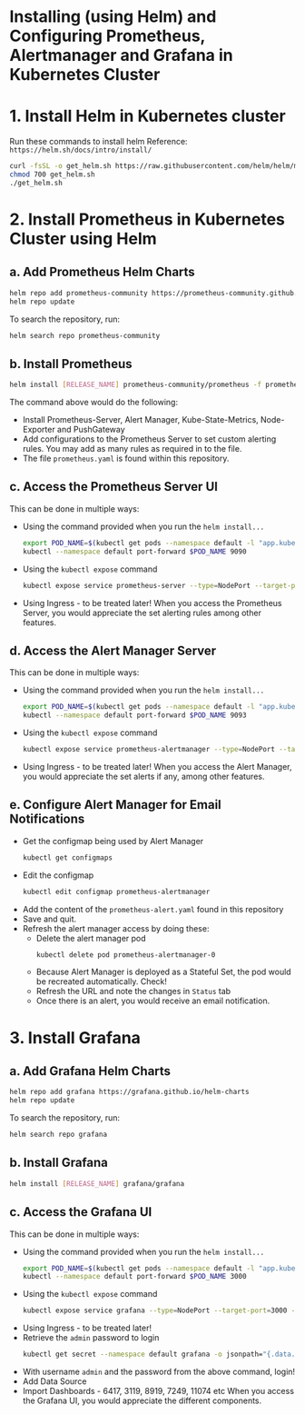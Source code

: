 # Installing (using Helm) and Configuring Prometheus, Alertmanager and Grafana in Kubernetes Cluster

# 1. Install Helm in Kubernetes cluster

Run these commands to install helm
Reference: `https://helm.sh/docs/intro/install/`
```bash
curl -fsSL -o get_helm.sh https://raw.githubusercontent.com/helm/helm/main/scripts/get-helm-3
chmod 700 get_helm.sh
./get_helm.sh
```

# 2. Install Prometheus in Kubernetes Cluster using Helm

## a. Add Prometheus Helm Charts
```bash
helm repo add prometheus-community https://prometheus-community.github.io/helm-charts
helm repo update
```
To search the repository, run:
```bash
helm search repo prometheus-community
```
## b. Install Prometheus
```bash
helm install [RELEASE_NAME] prometheus-community/prometheus -f prometheus.yaml
```
The command above would do the following:
  * Install Prometheus-Server, Alert Manager, Kube-State-Metrics, Node-Exporter and PushGateway
  * Add configurations to the Prometheus Server to set custom alerting rules. You may add as many rules as required in to the file.
  * The file `prometheus.yaml` is found within this repository.

## c. Access the Prometheus Server UI
This can be done in multiple ways:
  * Using the command provided when you run the `helm install...`
    ```bash
    export POD_NAME=$(kubectl get pods --namespace default -l "app.kubernetes.io/name=prometheus,app.kubernetes.io/instance=prometheus" -o jsonpath="{.items[0].metadata.name}")
    kubectl --namespace default port-forward $POD_NAME 9090
    ```
  * Using the `kubectl expose` command
    ```bash
    kubectl expose service prometheus-server --type=NodePort --target-port=9090 --name=prometheus-server-access
    ```
  * Using Ingress - to be treated later!
When you access the Prometheus Server, you would appreciate the set alerting rules among other features.

## d. Access the Alert Manager Server
This can be done in multiple ways:
  * Using the command provided when you run the `helm install...`
    ```bash
    export POD_NAME=$(kubectl get pods --namespace default -l "app.kubernetes.io/name=alertmanager,app.kubernetes.io/instance=prometheus" -o jsonpath="{.items[0].metadata.name}")
    kubectl --namespace default port-forward $POD_NAME 9093
    ```
  * Using the `kubectl expose` command
    ```bash
    kubectl expose service prometheus-alertmanager --type=NodePort --target-port=9093 --name=alertmanager-access
    ```
  * Using Ingress - to be treated later!
When you access the Alert Manager, you would appreciate the set alerts if any, among other features.

## e. Configure Alert Manager for Email Notifications
  * Get the configmap being used by Alert Manager
    ```bash
    kubectl get configmaps
    ```
  * Edit the configmap
    ```bash
    kubectl edit configmap prometheus-alertmanager
    ```
  * Add the content of the `prometheus-alert.yaml` found in this repository
  * Save and quit.
  * Refresh the alert manager access by doing these:
    - Delete the alert manager pod
      ```bash
      kubectl delete pod prometheus-alertmanager-0
      ```
    - Because Alert Manager is deployed as a Stateful Set, the pod would be recreated automatically. Check!
    - Refresh the URL and note the changes in `Status` tab
    - Once there is an alert, you would receive an email notification.

# 3. Install Grafana

## a. Add Grafana Helm Charts
```bash
helm repo add grafana https://grafana.github.io/helm-charts
helm repo update
```
To search the repository, run:
```bash
helm search repo grafana
```
## b. Install Grafana
```bash
helm install [RELEASE_NAME] grafana/grafana
```

## c. Access the Grafana UI
This can be done in multiple ways:
  * Using the command provided when you run the `helm install...`
    ```bash
    export POD_NAME=$(kubectl get pods --namespace default -l "app.kubernetes.io/name=grafana,app.kubernetes.io/instance=grafana" -o jsonpath="{.items[0].metadata.name}")
    kubectl --namespace default port-forward $POD_NAME 3000
    ```
  * Using the `kubectl expose` command
    ```bash
    kubectl expose service grafana --type=NodePort --target-port=3000 --name=grafana-access
    ```
  * Using Ingress - to be treated later!
  * Retrieve the `admin` password to login
    ```bash
    kubectl get secret --namespace default grafana -o jsonpath="{.data.admin-password}" | base64 --decode ; echo
    ```
  * With username `admin` and the password from the above command, login!
  * Add Data Source
  * Import Dashboards - 6417, 3119, 8919, 7249, 11074 etc
When you access the Grafana UI, you would appreciate the different components.


